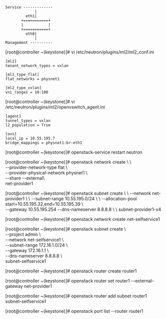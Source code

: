 ```
Service -------------
             |
         eth1|
       +===========+
       |           |
       +===========+
         eth0|
             |
Management ----------
```

[root@controller ~(keystone)]# vi /etc/neutron/plugins/ml2/ml2_conf.ini
```
[ml2]
tenant_network_types = vxlan

[ml2_type_flat]
flat_networks = physnet1

[ml2_type_vxlan]
vni_ranges = 10:100
```

[root@controller ~(keystone)]# vi /etc/neutron/plugins/ml2/openvswitch_agent.ini
```
[agent]
tunnel_types = vxlan
l2_population = True

[ovs]
local_ip = 10.55.195.7
bridge_mappings = physnet1:br-eth1
```

[root@controller ~(keystone)]# openstack-service restart neutron

[root@controller ~(keystone)]# openstack network create \\ \  
--provider-network-type flat \\ \
--provider-physical-network physnet1 \\ \
--share --external\\ \
net-provider1

[root@controller ~(keystone)]# openstack subnet create \\ \ 
--network net-provider1 \\ \ 
--subnet-range 10.55.195.0/24 \\ \ 
--allocation-pool start=10.55.195.32,end=10.55.195.39 \\ \
--gateway 10.55.195.254 --dns-nameserver 8.8.8.8 \\ \ 
subnet-provider1-v4

[root@controller ~(keystone)]#  openstack network create net-selfservice1

[root@controller ~(keystone)]#  openstack subnet create \\ \
--project admin \\ \
--network net-selfservice1 \\ \
--subnet-range 172.16.1.0/24 \\ \
--gateway 172.16.1.1 \\ \
--dns-nameserver 8.8.8.8 \\ \
subnet-selfservice1 

[root@controller ~(keystone)]# openstack router create router1

[root@controller ~(keystone)]# openstack router set router1 --external-gateway net-provider1

[root@controller ~(keystone)]# openstack router add subnet router1 subnet-selfservice1

[root@controller ~(keystone)]# openstack port list --router router1

